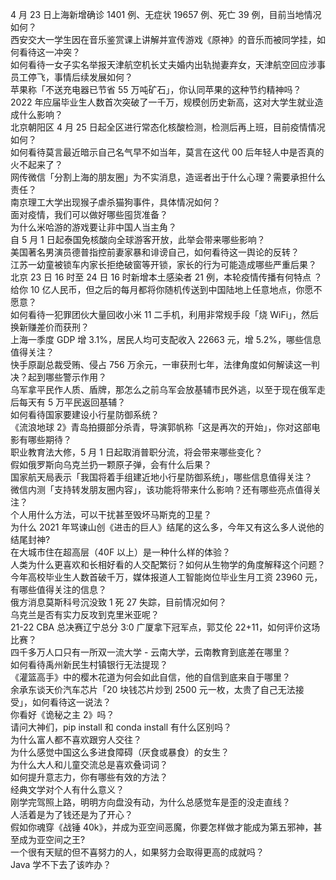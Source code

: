 4 月 23 日上海新增确诊 1401 例、无症状 19657 例、死亡 39 例，目前当地情况如何？  
西安交大一学生因在音乐鉴赏课上讲解并宣传游戏《原神》的音乐而被同学挂，如何看待这一冲突？  
如何看待一女子实名举报天津航空机长丈夫婚内出轨抛妻弃女，天津航空回应涉事员工停飞，事情后续发展如何？  
苹果称「不送充电器已节省 55 万吨矿石」，你认同苹果的这种节约精神吗？  
2022 年应届毕业生人数首次突破了一千万，规模创历史新高，这对大学生就业造成什么影响？  
北京朝阳区 4 月 25 日起全区进行常态化核酸检测，检测后再上班，目前疫情情况如何？  
如何看待莫言最近暗示自己名气早不如当年，莫言在这代 00 后年轻人中是否真的火不起来了？  
网传微信「分割上海的朋友圈」为不实消息，造谣者出于什么心理？需要承担什么责任？  
南京理工大学出现猴子虐杀猫狗事件，具体情况如何？  
面对疫情，我们可以做好哪些囤货准备？  
为什么米哈游的游戏要让非中国人当主角？  
自 5 月 1 日起泰国免核酸向全球游客开放，此举会带来哪些影响？  
美国著名男演员德普指控前妻家暴和诽谤自己，如何看待这一舆论的反转？  
江苏一幼童被锁车内家长拒绝破窗等开锁，家长的行为可能造成哪些严重后果？  
北京 23 日 16 时至 24 日 16 时新增本土感染者 21 例，本轮疫情传播有何特点 ？  
给你 10 亿人民币，但之后的每月都将你随机传送到中国陆地上任意地点，你愿不愿意？  
如何看待一犯罪团伙大量回收小米 11 二手机，利用非常规手段「烧 WiFi」，然后换新赚差价而获刑？  
上海一季度 GDP 增 3.1%，居民人均可支配收入 22663 元，增 5.2%，哪些信息值得关注？  
快手原副总裁受贿、侵占 756 万余元，一审获刑七年，法律角度如何解读这一判决？起到哪些警示作用？  
乌军拿平民作人质、盾牌，那怎么之前乌军会放基辅市民外逃，以至于现在俄军走后每天有 5 万平民返回基辅？  
如何看待国家要建设小行星防御系统？  
《流浪地球 2》青岛拍摄部分杀青，导演郭帆称「这是再次的开始」，你对这部电影有哪些期待？  
职业教育法大修，5 月 1 日起取消普职分流，将会带来哪些变化？  
假如俄罗斯向乌克兰扔一颗原子弹，会有什么后果？  
国家航天局表示「我国将着手组建近地小行星防御系统」，哪些信息值得关注？  
微信内测「支持转发朋友圈内容」，该功能将带来什么影响？还有哪些亮点值得关注？  
个人用什么方法，可以干扰甚至毁坏马斯克的卫星？  
为什么 2021 年骂谏山创《进击的巨人》结尾的这么多，今年又有这么多人说他的结尾封神?  
在大城市住在超高层（40F 以上）是一种什么样的体验？  
人类为什么更喜欢和长相好看的人交配繁衍？如何从生物学的角度解释这个问题？  
今年高校毕业生人数首破千万，媒体报道人工智能岗位毕业生月工资 23960 元，有哪些值得关注的信息？  
俄方消息莫斯科号沉没致 1 死 27 失踪，目前情况如何？  
乌克兰是否有实力反攻到克里米亚呢？  
21-22 CBA 总决赛辽宁总分 3:0 广厦拿下冠军点，郭艾伦 22+11，如何评价这场比赛？  
四千多万人口只有一所双一流大学 - 云南大学，云南教育到底差在哪里？  
如何看待禹州新民生村镇银行无法提现？  
《灌篮高手》中的樱木花道为何会如此自信，他的自信到底来自于哪里？  
余承东谈天价汽车芯片「20 块钱芯片炒到 2500 元一枚，太贵了自己无法接受」，如何看待这一说法？  
你看好《诡秘之主 2》吗？  
请问大神们，pip install 和 conda install 有什么区别吗？  
为什么富人都不喜欢跟穷人交往？  
为什么感觉中国这么多进食障碍（厌食或暴食）的女生？  
为什么大人和儿童交流总是喜欢叠词词？  
如何提升意志力，你有哪些有效的方法？  
经典文学对个人有什么意义？  
刚学完驾照上路，明明方向盘没有动，为什么总感觉车是歪的没走直线？  
人活着是为了钱还是为了开心？  
假如你魂穿《战锤 40k》，并成为亚空间恶魔，你要怎样做才能成为第五邪神，甚至成为亚空间之王?  
一个很有天赋的但不喜努力的人，如果努力会取得更高的成就吗？  
Java 学不下去了该咋办？  
